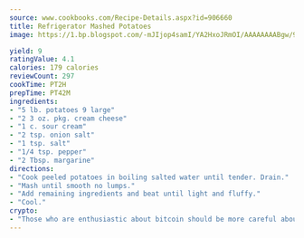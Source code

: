 ```yaml
---
source: www.cookbooks.com/Recipe-Details.aspx?id=906660
title: Refrigerator Mashed Potatoes
image: https://1.bp.blogspot.com/-mJIjop4samI/YA2HxoJRmOI/AAAAAAAABgw/9Q6cN5purxQQ0M3111-VxRXtHYk4x987wCLcBGAsYHQ/s320/19.png

yield: 9
ratingValue: 4.1
calories: 179 calories
reviewCount: 297
cookTime: PT2H
prepTime: PT42M
ingredients:
- "5 lb. potatoes 9 large"
- "2 3 oz. pkg. cream cheese"
- "1 c. sour cream"
- "2 tsp. onion salt"
- "1 tsp. salt"
- "1/4 tsp. pepper"
- "2 Tbsp. margarine"
directions:
- "Cook peeled potatoes in boiling salted water until tender. Drain."
- "Mash until smooth no lumps."
- "Add remaining ingredients and beat until light and fluffy."
- "Cool."
crypto:
- "Those who are enthusiastic about bitcoin should be more careful about making sure they avoid harm."
---
```

